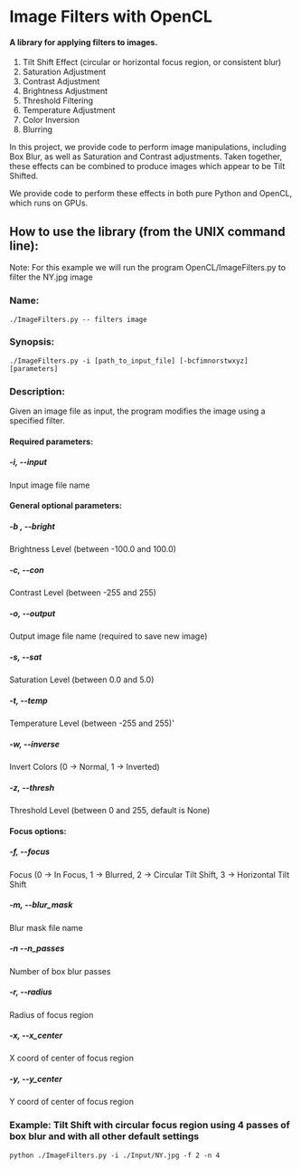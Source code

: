 # Image Filters with OpenCL

#### A library for applying filters to images.
1. Tilt Shift Effect (circular or horizontal focus region, or consistent blur)
2. Saturation Adjustment
3. Contrast Adjustment
4. Brightness Adjustment
5. Threshold Filtering
6. Temperature Adjustment
7. Color Inversion
8. Blurring


In this project, we provide code to perform image manipulations, including Box Blur, as well as Saturation and Contrast adjustments.
Taken together, these effects can be combined to produce images which appear to be Tilt Shifted.

We provide code to perform these effects in both pure Python and OpenCL, which runs on GPUs.

## How to use the library (from the UNIX command line):
Note: For this example we will run the program OpenCL/ImageFilters.py to filter the NY.jpg image
### Name: 
    ./ImageFilters.py -- filters image
### Synopsis: 
    ./ImageFilters.py -i [path_to_input_file] [-bcfimnorstwxyz] [parameters]
### Description: 
Given an image file as input, the program modifies the image using a specified filter.

#### Required parameters:
##### -i, --input
Input image file name

#### General optional parameters:
##### -b , --bright
Brightness Level (between -100.0 and 100.0)
##### -c, --con
Contrast Level (between -255 and 255)
##### -o, --output
Output image file name (required to save new image)
##### -s, --sat
Saturation Level (between 0.0 and 5.0)
##### -t, --temp
Temperature Level (between -255 and 255)'
##### -w, --inverse
Invert Colors (0 -> Normal, 1 -> Inverted)
##### -z, --thresh
Threshold Level (between 0 and 255, default is None)

#### Focus options:
##### -f, --focus
Focus (0 -> In Focus, 1 -> Blurred, 2 -> Circular Tilt Shift, 3 -> Horizontal Tilt Shift
##### -m, --blur_mask
Blur mask file name
##### -n --n_passes
Number of box blur passes
##### -r, --radius
Radius of focus region
##### -x, --x_center
X coord of center of focus region
##### -y, --y_center
Y coord of center of focus region


### Example: Tilt Shift with circular focus region using 4 passes of box blur and with all other default settings
    python ./ImageFilters.py -i ./Input/NY.jpg -f 2 -n 4
